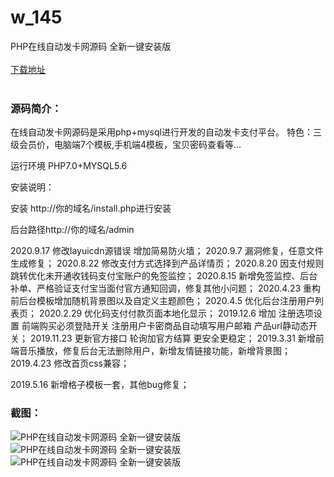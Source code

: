# w_145
PHP在线自动发卡网源码 全新一键安装版
<br/></br>
[下载地址](https://www.uuid2.com/145.html "下载地址")
<br/></br>
<h3>源码简介：</h3>
<p>在线自动发卡网源码是采用php+mysql进行开发的自动发卡支付平台。
特色：三级会员价，电脑端7个模板,手机端4模板，宝贝密码查看等…<p>
<p>运行环境
PHP7.0+MYSQL5.6<p>
<p>安装说明：<p>
<p>安装 http://你的域名/install.php进行安装<p>
<p>后台路径http://你的域名/admin<p>
<p>2020.9.17 修改layuicdn源错误 增加简易防火墙；
2020.9.7 漏洞修复，任意文件生成修复；
2020.8.22 修改支付方式选择到产品详情页；
2020.8.20 因支付规则跳转优化未开通收钱码支付宝账户的免签监控；
2020.8.15 新增免签监控、后台补单、严格验证支付宝当面付官方通知回调，修复其他小问题；
2020.4.23 重构前后台模板增加随机背景图以及自定义主题颜色；
2020.4.5 优化后台注册用户列表页；
2020.2.29 优化码支付付款页面本地化显示；
2019.12.6 增加 注册选项设置 前端购买必须登陆开关 注册用户卡密商品自动填写用户邮箱 产品url静动态开关；
2019.11.23 更新官方接口 轮询加官方结算 更安全更稳定；
2019.3.31 新增前端音乐播放，修复后台无法删除用户，新增友情链接功能，新增背景图；
2019.4.23 修改首页css兼容；<p>
<p>2019.5.16 新增格子模板一套，其他bug修复；<p>
<h3>截图：</h3>
<img src="https://www.uuid2.com/wp-content/uploads/img/202105/b0d0f0d881.png" alt="PHP在线自动发卡网源码 全新一键安装版"><img src="https://www.uuid2.com/wp-content/uploads/img/202105/422003a647.png" alt="PHP在线自动发卡网源码 全新一键安装版"><img src="https://www.uuid2.com/wp-content/uploads/img/202105/7d49f6f835.png" alt="PHP在线自动发卡网源码 全新一键安装版">
